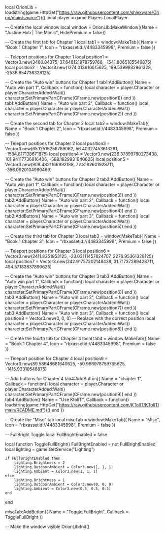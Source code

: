 local OrionLib = loadstring(game:HttpGet("https://raw.githubusercontent.com/shlexware/Orion/main/source"))()
local player = game.Players.LocalPlayer

-- Create the local window
local window = OrionLib:MakeWindow({Name = "Justine Hub | The Mimic", HidePremium = false})

-- Create the first tab for Chapter 1
local tab1 = window:MakeTab({
    Name = "Book 1 Chapter 1",
    Icon = "rbxassetid://4483345998",
    Premium = false
})

-- Teleport positions for Chapter 1
local position1 = Vector3.new(3460.84375, 37.646121978759766, -1541.8065185546875)
local position2 = Vector3.new(1274.013916015625, 199.5399932861328, -2536.854736328125)

-- Create the "Auto win" buttons for Chapter 1
tab1:AddButton({
    Name = "Auto win part 1",
    Callback = function()
        local character = player.Character or player.CharacterAdded:Wait()
        character:SetPrimaryPartCFrame(CFrame.new(position1))
    end
})
tab1:AddButton({
    Name = "Auto win part 2",
    Callback = function()
        local character = player.Character or player.CharacterAdded:Wait()
        character:SetPrimaryPartCFrame(CFrame.new(position2))
    end
})

-- Create the second tab for Chapter 2
local tab2 = window:MakeTab({
    Name = "Book 1 Chapter 2",
    Icon = "rbxassetid://4483345998",
    Premium = false
})

-- Teleport positions for Chapter 2
local position3 = Vector3.new(65.12515258789062, 56.40327453613281, -1584.817138671875)
local position4 = Vector3.new(236.37899780273438, 101.94117736816406, -588.1929931640625)
local position5 = Vector3.new(908.4821166992188, 72.8182601928711, -356.0920104980469)

-- Create the "Auto win" buttons for Chapter 2
tab2:AddButton({
    Name = "Auto win part 1",
    Callback = function()
        local character = player.Character or player.CharacterAdded:Wait()
        character:SetPrimaryPartCFrame(CFrame.new(position3))
    end
})
tab2:AddButton({
    Name = "Auto win part 2",
    Callback = function()
        local character = player.Character or player.CharacterAdded:Wait()
        character:SetPrimaryPartCFrame(CFrame.new(position4))
    end
})
tab2:AddButton({
    Name = "Auto win part 3",
    Callback = function()
        local character = player.Character or player.CharacterAdded:Wait()
        character:SetPrimaryPartCFrame(CFrame.new(position5))
    end
})

-- Create the third tab for Chapter 3
local tab3 = window:MakeTab({
    Name = "Book 1 Chapter 3",
    Icon = "rbxassetid://4483345998",
    Premium = false
})

-- Teleport positions for Chapter 3
local position6 = Vector3.new(2411.8251953125, -23.03111457824707, 2276.95361328125)
local position7 = Vector3.new(242.91757202148438, 31.71737289428711, 454.57183837890625)

-- Create the "Auto win" buttons for Chapter 3
tab3:AddButton({
    Name = "Auto win part 1",
    Callback = function()
        local character = player.Character or player.CharacterAdded:Wait()
        character:SetPrimaryPartCFrame(CFrame.new(position6))
    end
})
tab3:AddButton({
    Name = "Auto win part 2",
    Callback = function()
        local character = player.Character or player.CharacterAdded:Wait()
        character:SetPrimaryPartCFrame(CFrame.new(position7))
    end
})
tab3:AddButton({
    Name = "Auto win part 3",
    Callback = function()
        local position8 = Vector3.new(0, 0, 0) -- Replace with the correct position
        local character = player.Character or player.CharacterAdded:Wait()
        character:SetPrimaryPartCFrame(CFrame.new(position8))
    end
})

-- Create the fourth tab for Chapter 4
local tab4 = window:MakeTab({
    Name = "Book 1 Chapter 4",
    Icon = "rbxassetid://4483345998",
    Premium = false
})

-- Teleport position for Chapter 4
local position9 = Vector3.new(89.58648681640625, -50.996978759765625, -1415.93310546875)

-- Add buttons for Chapter 4
tab4:AddButton({
    Name = "chapter 1",
    Callback = function()
        local character = player.Character or player.CharacterAdded:Wait()
        character:SetPrimaryPartCFrame(CFrame.new(position9))
    end
})
tab4:AddButton({
    Name = "Use KtollT",
    Callback = function()
        loadstring(game:HttpGet("https://raw.githubusercontent.com/KTollT/KTollT/main/README.md"))()
    end
})

-- Create the "Misc" tab
local miscTab = window:MakeTab({
    Name = "Misc",
    Icon = "rbxassetid://4483345998",
    Premium = false
})

-- FullBright Toggle
local FullBrightEnabled = false

local function ToggleFullBright()
    FullBrightEnabled = not FullBrightEnabled
    local lighting = game:GetService("Lighting")

    if FullBrightEnabled then
        lighting.Brightness = 2
        lighting.OutdoorAmbient = Color3.new(1, 1, 1)
        lighting.Ambient = Color3.new(1, 1, 1)
    else
        lighting.Brightness = 1
        lighting.OutdoorAmbient = Color3.new(0, 0, 0)
        lighting.Ambient = Color3.new(0.5, 0.5, 0.5)
    end
end

miscTab:AddButton({
    Name = "Toggle FullBright",
    Callback = ToggleFullBright
})

-- Make the window visible
OrionLib:Init()
